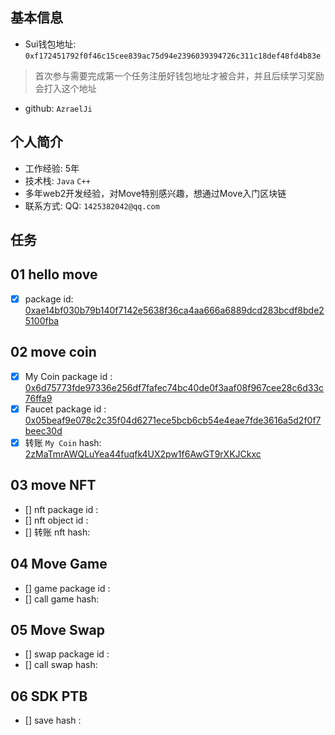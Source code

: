 ## 基本信息
- Sui钱包地址: `0xf172451792f0f46c15cee839ac75d94e2396039394726c311c18def48fd4b83e`
> 首次参与需要完成第一个任务注册好钱包地址才被合并，并且后续学习奖励会打入这个地址
- github: `AzraelJi`

## 个人简介
- 工作经验: 5年
- 技术栈: `Java` `C++`
- 多年web2开发经验，对Move特别感兴趣，想通过Move入门区块链
- 联系方式: QQ: `1425382042@qq.com` 

## 任务

##   01 hello move  
- [x] package id: [0xae14bf030b79b140f7142e5638f36ca4aa666a6889dcd283bcdf8bde25100fba](https://testnet.suivision.xyz/package/0xae14bf030b79b140f7142e5638f36ca4aa666a6889dcd283bcdf8bde25100fba?tab=Code)


##   02 move coin
- [x] My Coin package id : [0x6d75773fde97336e256df7fafec74bc40de0f3aaf08f967cee28c6d33c76ffa9](https://suivision.xyz/package/0x6d75773fde97336e256df7fafec74bc40de0f3aaf08f967cee28c6d33c76ffa9?tab=Code)
- [x] Faucet package id : [0x05beaf9e078c2c35f04d6271ece5bcb6cb54e4eae7fde3616a5d2f0f7beec30d](https://suivision.xyz/package/0x05beaf9e078c2c35f04d6271ece5bcb6cb54e4eae7fde3616a5d2f0f7beec30d?tab=Code)
- [x] 转账 `My Coin` hash: [2zMaTmrAWQLuYea44fuqfk4UX2pw1f6AwGT9rXKJCkxc](https://suivision.xyz/txblock/2zMaTmrAWQLuYea44fuqfk4UX2pw1f6AwGT9rXKJCkxc)

##   03 move NFT
- [] nft package id :
- [] nft object id : 
- [] 转账 nft  hash:

##   04 Move Game
- [] game package id :
- [] call game hash:

##   05 Move Swap
- [] swap package id :
- [] call swap hash:

##   06 SDK PTB
- [] save hash :
